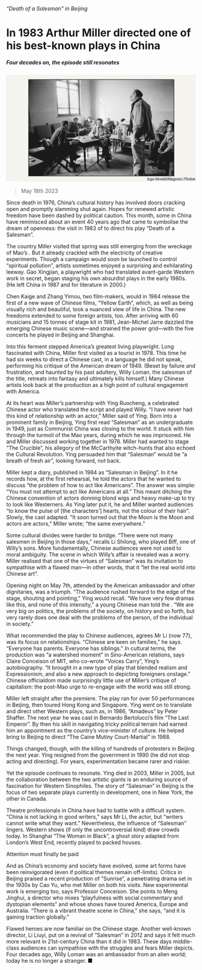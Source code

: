 ###### “Death of a Salesman” in Beijing

# In 1983 Arthur Miller directed one of his best-known plays in China 

##### Four decades on, the episode still resonates 

![image](images/20230520_CUP004.jpg) 

> May 18th 2023 

Since  death in 1976, China’s cultural history has involved doors cracking open and promptly slamming shut again. Hopes for renewed artistic freedom have been dashed by political caution. This month, some in China have reminisced about an event 40 years ago that came to symbolise the dream of openness: the visit in 1983 of  to direct his play “Death of a Salesman”.

The country Miller visited that spring was still emerging from the wreckage of Mao’s . But it already crackled with the electricity of creative experiments. Though a campaign would soon be launched to control “spiritual pollution”, artists sometimes enjoyed a surprising and exhilarating leeway. Gao Xingjian, a playwright who had translated avant-garde Western work in secret, began staging his own absurdist plays in the early 1980s. (He left China in 1987 and  for literature in 2000.) 

Chen Kaige and Zhang Yimou, two film-makers, would in 1984 release the first of a new wave of Chinese films, “Yellow Earth”, which, as well as being visually rich and beautiful, took a nuanced view of life in China. The new freedoms extended to some foreign artists, too. After arriving with 60 musicians and 15 tonnes of stage kit in 1981, Jean-Michel Jarre dazzled the emerging Chinese music scene—and strained the power grid—with the five concerts he played in Beijing and Shanghai.

Into this ferment stepped America’s greatest living playwright. Long fascinated with China, Miller first visited as a tourist in 1978. This time he had six weeks to direct a Chinese cast, in a language he did not speak, performing his critique of the American dream of 1949. (Beset by failure and frustration, and haunted by his past adultery, Willy Loman, the salesman of the title, retreats into fantasy and ultimately kills himself.) Many Chinese artists look back at the production as a high point of cultural engagement with America.

At its heart was Miller’s partnership with Ying Ruocheng, a celebrated Chinese actor who translated the script and played Willy. “I have never had this kind of relationship with an actor,” Miller said of Ying. Born into a prominent family in Beijing, Ying first read “Salesman” as an undergraduate in 1949, just as Communist China was closing to the world. It stuck with him through the turmoil of the Mao years, during which he was imprisoned. He and Miller discussed working together in 1978. Miller had wanted to stage “The Crucible”, his allegory of the McCarthyite witch-hunts that also echoed the Cultural Revolution. Ying persuaded him that “Salesman” would be “a breath of fresh air”, looking forward, not back. 

Miller kept a diary, published in 1984 as “Salesman in Beijing”. In it he records how, at the first rehearsal, he told the actors that he wanted to discuss “the problem of how to act like Americans”. The answer was simple: “You must not attempt to act like Americans at all.” This meant ditching the Chinese convention of actors donning blond wigs and heavy make-up to try to look like Westerners. As Ying later put it, he and Miller wanted audiences “to know the pulse of [the characters’] hearts, not the colour of their hair”. Slowly, the cast adapted. “It soon turned out that the Moon is the Moon and actors are actors,” Miller wrote; “the same everywhere.”

Some cultural divides were harder to bridge. “There were not many salesmen in Beijing in those days,” recalls Li Shilong, who played Biff, one of Willy’s sons. More fundamentally, Chinese audiences were not used to moral ambiguity. The scene in which Willy’s affair is revealed was a worry. Miller realised that one of the virtues of “Salesman” was its invitation to sympathise with a flawed man—in other words, that it “let the real world into Chinese art”.

Opening night on May 7th, attended by the American ambassador and other dignitaries, was a triumph. “The audience rushed forward to the edge of the stage, shouting and pointing,” Ying would recall. “We have very few dramas like this, and none of this intensity,” a young Chinese man told the . “We are very big on politics, the problems of the society, on history and so forth, but very rarely does one deal with the problems of the person, of the individual in society.” 

What recommended the play to Chinese audiences, agrees Mr Li (now 77), was its focus on relationships. “Chinese are keen on families,” he says. “Everyone has parents. Everyone has siblings.” In cultural terms, the production was “a watershed moment” in Sino-American relations, says Claire Conceison of MIT, who co-wrote “Voices Carry”, Ying’s autobiography. “It brought in a new type of play that blended realism and Expressionism, and also a new approach to depicting foreigners onstage.” Chinese officialdom made surprisingly little use of Miller’s critique of capitalism: the post-Mao urge to re-engage with the world was still strong. 

Miller left straight after the premiere. The play ran for over 50 performances in Beijing, then toured Hong Kong and Singapore. Ying went on to translate and direct other Western plays, such as, in 1986, “Amadeus” by Peter Shaffer. The next year he was cast in Bernardo Bertolucci’s film “The Last Emperor”. By then his skill in navigating tricky political terrain had earned him an appointment as the country’s vice-minister of culture. He helped bring  to Beijing to direct “The Caine Mutiny Court-Martial” in 1988. 

Things changed, though, with the killing of hundreds of protesters in Beijing the next year. Ying resigned from the government in 1990 (he did not stop acting and directing). For years, experimentation became rarer and riskier. 

Yet the episode continues to resonate. Ying died in 2003, Miller in 2005, but the collaboration between the two artistic giants is an enduring source of fascination for Western Sinophiles. The story of “Salesman” in Beijing is the focus of two separate plays currently in development, one in New York, the other in Canada. 

Theatre professionals in China have had to battle with a difficult system. “China is not lacking in good writers,” says Mr Li, the actor, but “writers cannot write what they want.” Nevertheless, the influence of “Salesman” lingers. Western shows (if only the uncontroversial kind) draw crowds today. In Shanghai “The Woman in Black”, a ghost story adapted from London’s West End, recently played to packed houses. 

Attention must finally be paid

And as China’s economy and society have evolved, some art forms have been reinvigorated (even if political themes remain off-limits). Critics in Beijing praised a recent production of “Sunrise”, a penetrating drama set in the 1930s by Cao Yu, who met Miller on both his visits. New experimental work is emerging too, says Professor Conceison. She points to Meng Jinghui, a director who mixes “playfulness with social commentary and dystopian elements” and whose shows have toured America, Europe and Australia. “There is a vibrant theatre scene in China,” she says, “and it is gaining traction globally.” 

Flawed heroes are now familiar on the Chinese stage. Another well-known director, Li Liuyi, put on a revival of “Salesman” in 2012 and says it felt much more relevant in 21st-century China than it did in 1983. These days middle-class audiences can sympathise with the struggles and fears Miller depicts. Four decades ago, Willy Loman was an ambassador from an alien world; today he is no longer a stranger. ■


